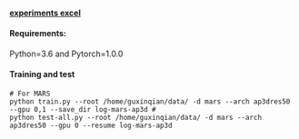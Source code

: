 #### [experiments excel](https://docs.google.com/spreadsheets/d/1fVqYhwlGdbjq8LHpuDbNoWAIeYPBh96jnMIYqy773DQ/edit?usp=sharing)

#### Requirements: 

Python=3.6 and Pytorch=1.0.0

#### Training and test

  ```Shell
  # For MARS
  python train.py --root /home/guxinqian/data/ -d mars --arch ap3dres50 --gpu 0,1 --save_dir log-mars-ap3d #
  python test-all.py --root /home/guxinqian/data/ -d mars --arch ap3dres50 --gpu 0 --resume log-mars-ap3d
  
  ```
